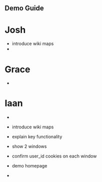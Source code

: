 ## Demo Guide

# Josh
- introduce wiki maps
- 


# Grace
- 

# Iaan
- 




- introduce wiki maps
- explain key functionality
- show 2 windows
- confirm user_id cookies on each window
- demo homepage
- 
